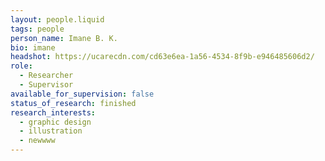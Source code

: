 ```yaml
---
layout: people.liquid
tags: people
person_name: Imane B. K.
bio: imane
headshot: https://ucarecdn.com/cd63e6ea-1a56-4534-8f9b-e946485606d2/
role:
  - Researcher
  - Supervisor
available_for_supervision: false
status_of_research: finished
research_interests:
  - graphic design
  - illustration
  - newwww
---
```

